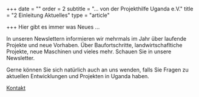 +++
date = ""
order = 2
subtitle = "... von der Projekthilfe Uganda e.V."
title = "2 Einleitung Aktuelles"
type = "article"

+++
Hier gibt es immer was Neues ...

In unseren Newslettern informieren wir mehrmals im Jahr über laufende Projekte und neue Vorhaben. Über Baufortschritte, landwirtschafltiche Projekte, neue Maschinen und vieles mehr. Schauen Sie in unsere Newsletter.

Gerne können Sie sich natürlich auch an uns wenden, falls Sie Fragen zu aktuellen Entwicklungen und Projekten in Uganda haben.

[Kontakt](unser-verein/kontakt "Kontaktinformationen")